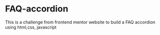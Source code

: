 # FAQ-accordion
This is a challenge from frontend mentor website to build a FAQ accordion using html,css, javascript
